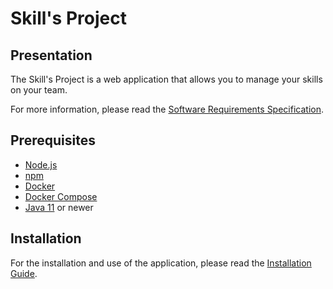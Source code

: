 # Skill's Project

## Presentation

The Skill's Project is a web application that allows you to manage your skills on your team.

For more information, please read the [Software Requirements Specification](./docs/SRS.md).

## Prerequisites

- [Node.js](https://nodejs.org/en/)
- [npm](https://www.npmjs.com/)
- [Docker](https://www.docker.com/)
- [Docker Compose](https://docs.docker.com/compose/)
- [Java 11](https://www.oracle.com/java/technologies/javase-jdk11-downloads.html) or newer

## Installation

For the installation and use of the application, please read the [Installation Guide](./docs/InstallationGuide.md).

